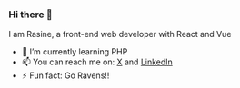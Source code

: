 ### Hi there 👋
I am Rasine, a front-end web developer with React and Vue

- 🌱 I’m currently learning PHP
- 📫 You can reach me on: [X](https://x.com/rasine_era) and [LinkedIn](https://linkedin.com/in/johnirem)
- ⚡ Fun fact: Go Ravens!!
<!--
**eyesaidyo/eyesaidyo** is a ✨ _special_ ✨ repository because its `README.md` (this file) appears on your GitHub profile.

Here are some ideas to get you started:

- 🔭 I’m currently working on ...
- 🌱 I’m currently learning ...
- 👯 I’m looking to collaborate on ...
- 🤔 I’m looking for help with ...
- 💬 Ask me about ...

- 😄 Pronouns: ...
- ⚡ Fun fact: ...
-->
